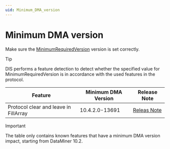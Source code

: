 ```yaml
---
uid: Minimum_DMA_version
---
```


# Minimum DMA version

Make sure the [MinimumRequiredVersion](xref:Protocol.Compliancies.MinimumRequiredVersion) version is set correctly.

> [!TIP]
> DIS performs a feature detection to detect whether the specified value for MinimumRequiredVersion is in accordance with the used features in the protocol.

| Feature | Minimum DMA Version | Release Note |
|----------|----------|----------|
| Protocol clear and leave in FillArray    | 10.4.2.0-13691     | [Releas Note](https://docs.dataminer.services/release-notes/General/General_Feature_Release_10.4/General_Feature_Release_10.4.2.html?q=FillArray%20supports%20protocol.Leave%20and%20protocol.Clear#fillarray-now-supports-protocolleave-and-protocolclear-id-38153)     |

> [!IMPORTANT]
> The table only contains known features that have a minimum DMA version impact, starting from DataMiner 10.2.
